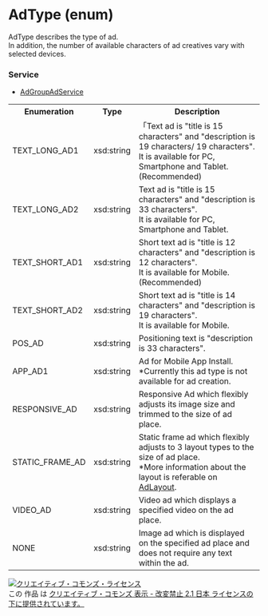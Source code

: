 # AdType (enum)
AdType describes the type of ad.<br>
In addition, the number of available characters of ad creatives vary with selected devices.

### Service
+ [AdGroupAdService](../services/AdGroupAdService.md)

<table>
 <tr>
  <th>Enumeration </th>
  <th>Type</th>
  <th>Description</th>
 <tr>
  <td>TEXT_LONG_AD1</td>
  <td>xsd:string</td>
  <td>「Text ad is "title is 15 characters" and "description is 19 characters/ 19 characters". <br>It is available for PC, Smartphone and Tablet. (Recommended)</td>
 </tr>
 <tr>
  <td>TEXT_LONG_AD2</td>
  <td>xsd:string</td>
  <td> 	Text ad is "title is 15 characters" and "description is 33 characters". <br>It is available for PC, Smartphone and Tablet. </td>
 </tr>
 <tr>
  <td>TEXT_SHORT_AD1</td>
  <td>xsd:string</td>
  <td>Short text ad is "title is 12 characters" and "description is 12 characters". <br>It is available for Mobile. (Recommended)</td>
 </tr>
 <tr>
  <td>TEXT_SHORT_AD2</td>
  <td>xsd:string</td>
  <td>Short text ad is "title is 14 characters" and "description is 19 characters". <br>It is available for Mobile. </td>
 </tr>
 <tr>
  <td>POS_AD</td>
  <td>xsd:string</td>
  <td>Positioning text is "description is 33 characters".</td>
 </tr>
 <tr>
  <td>APP_AD1</td>
  <td>xsd:string</td>
  <td>Ad for Mobile App Install.  <br>*Currently this ad type is not available for ad creation. </td>
 </tr>
 <tr>
  <td>RESPONSIVE_AD</td>
  <td>xsd:string</td>
  <td>Responsive Ad which flexibly adjusts its image size and trimmed to the size of ad place.</td>
 </tr>
 <tr>
  <td>STATIC_FRAME_AD</td>
  <td>xsd:string</td>
  <td>Static frame ad which flexibly adjusts to 3 layout types to the size of ad place. <br>*More information about the layout is referable on <a href="./AdLayout.md">AdLayout</a>. </td>
 </tr>
 <tr>
  <td>VIDEO_AD</td>
  <td>xsd:string</td>
  <td>Video ad which displays a specified video on the ad place. </td>
 </tr>
 <tr>
  <td>NONE</td>
  <td>xsd:string</td>
  <td>Image ad which is displayed on the specified ad place and does not require any text within the ad. </td>
 </tr>
</table>

<a rel="license" href="http://creativecommons.org/licenses/by-nd/2.1/jp/"><img alt="クリエイティブ・コモンズ・ライセンス" style="border-width:0" src="https://i.creativecommons.org/l/by-nd/2.1/jp/88x31.png" /></a><br />この 作品 は <a rel="license" href="http://creativecommons.org/licenses/by-nd/2.1/jp/">クリエイティブ・コモンズ 表示 - 改変禁止 2.1 日本 ライセンスの下に提供されています。</a>
